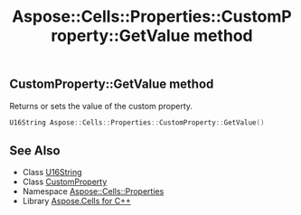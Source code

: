 ﻿---
title: Aspose::Cells::Properties::CustomProperty::GetValue method
linktitle: GetValue
second_title: Aspose.Cells for C++ API Reference
description: 'Aspose::Cells::Properties::CustomProperty::GetValue method. Returns or sets the value of the custom property in C++.'
type: docs
weight: 800
url: /cpp/aspose.cells.properties/customproperty/getvalue/
---
## CustomProperty::GetValue method


Returns or sets the value of the custom property.

```cpp
U16String Aspose::Cells::Properties::CustomProperty::GetValue()
```

## See Also

* Class [U16String](../../../aspose.cells/u16string/)
* Class [CustomProperty](../)
* Namespace [Aspose::Cells::Properties](../../)
* Library [Aspose.Cells for C++](../../../)
